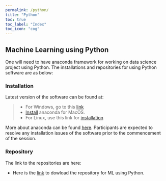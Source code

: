 ```yaml
---
permalink: /python/
title: "Python"
toc: true
toc_label: "Index"
toc_icon: "cog"
---
```


## Machine Learning using Python
One will need to have anaconda framework  for working on data science project using Python. The installations and repositories for using Python software are as below:

### Installation
Latest version of the software can be found at: 

> * For Windows, go to this [link](https://docs.anaconda.com/anaconda/install/windows.html) 
> * [Install](https://docs.anaconda.com/anaconda/install/mac-os ) anaconda for MacOS.
> * For Linux, use this link for [installation](https://docs.anaconda.com/anaconda/install/linux) 

More about anaconda can be found [here](https://docs.anaconda.com). Participants are expected to resolve any installation issues of the software prior to the commencement of the session.

### Repository
The link to the repositories are here:

* Here is the [link](https://github.com/rahul235/ML_using_Python/archive/refs/tags/v1.0.zip) to dowload the repository for ML using Python.
